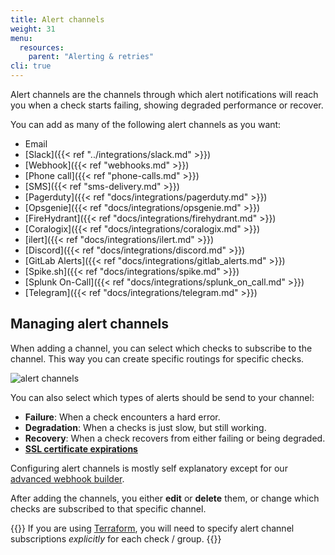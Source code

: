 ```yaml
---
title: Alert channels
weight: 31
menu:
  resources:
    parent: "Alerting & retries"
cli: true
---
```


Alert channels are the channels through which alert notifications will reach you when a check starts failing, showing degraded performance or recover.

You can add as many of the following alert channels as you want:

- Email
- [Slack]({{< ref "../integrations/slack.md" >}})
- [Webhook]({{< ref "webhooks.md" >}})
- [Phone call]({{< ref "phone-calls.md" >}})
- [SMS]({{< ref "sms-delivery.md" >}})
- [Pagerduty]({{< ref "docs/integrations/pagerduty.md" >}})
- [Opsgenie]({{< ref "docs/integrations/opsgenie.md" >}})
- [FireHydrant]({{< ref "docs/integrations/firehydrant.md" >}})
- [Coralogix]({{< ref "docs/integrations/coralogix.md" >}})
- [ilert]({{< ref "docs/integrations/ilert.md" >}})
- [Discord]({{< ref "docs/integrations/discord.md" >}})
- [GitLab Alerts]({{< ref "docs/integrations/gitlab_alerts.md" >}})
- [Spike.sh]({{< ref "docs/integrations/spike.md" >}})
- [Splunk On-Call]({{< ref "docs/integrations/splunk_on_call.md" >}})
- [Telegram]({{< ref "docs/integrations/telegram.md" >}})

## Managing alert channels

When adding a channel, you can select which checks to subscribe to the channel. This way you can create specific routings
for specific checks.

![alert channels](/docs/images/alerting/alert-channels.png)

You can also select which types of alerts should be send to your channel:

- **Failure**: When a check encounters a hard error.
- **Degradation**: When a checks is just slow, but still working.
- **Recovery**: When a check recovers from either failing or being degraded.
- [**SSL certificate expirations**](/docs/alerting/ssl-expiration/)

Configuring alert channels is mostly self explanatory except for our [advanced webhook builder](/docs/alerting/webhooks).

After adding the channels, you either **edit** or **delete** them, or change which checks are subscribed to that specific channel.

{{<info >}}
If you are using [Terraform](/docs/integrations/terraform), you will need to specify alert channel subscriptions _explicitly_ for each check / group.
{{</info >}}
